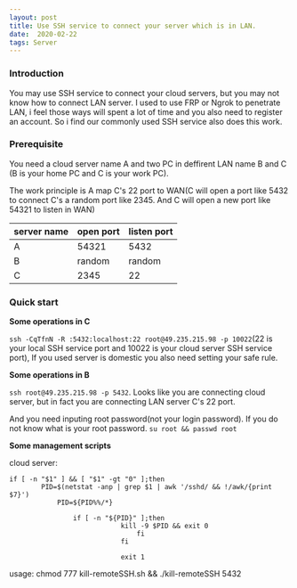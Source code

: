 ```yaml
---
layout: post
title: Use SSH service to connect your server which is in LAN.
date:  2020-02-22
tags: Server 
---
```


### Introduction

You may use SSH service to connect your cloud servers, but you may not know how to connect LAN server. I used to use FRP or Ngrok to penetrate LAN, i feel those ways will spent a lot of time and you also need to register an account. So i find our commonly used SSH service also does this work.

### Prerequisite

You need a cloud server name A and two PC in deffirent LAN name B and C (B is your home PC and C is your work PC).

The work principle is A map C's 22 port to WAN(C will open a port like 5432 to connect C's a random port like 2345. And C will open a new port like 54321 to listen in WAN)

| server name | open port | listen port |
|-------------|-----------|-------------|
| A           | 54321     | 5432        |
| B           | random    | random      |
| C           | 2345      | 22          |

### Quick start

**Some operations in C**

`ssh -CqTfnN -R :5432:localhost:22 root@49.235.215.98 -p 10022`(22 is your local SSH service port and 10022 is your cloud server SSH service port), If you used server is domestic you also need setting your safe rule.  

**Some operations in B**

`ssh root@49.235.215.98 -p 5432`. Looks like you are connecting cloud server, but in fact you are connecting LAN server C's 22 port.

And you need inputing root password(not your login password). If you do not know what is your root password. `su root && passwd root` 

**Some management scripts**

cloud server:
```shell
if [ -n "$1" ] && [ "$1" -gt "0" ];then
        PID=$(netstat -anp | grep $1 | awk '/sshd/ && !/awk/{print $7}')
            PID=${PID%%/*}

                if [ -n "${PID}" ];then
                            kill -9 $PID && exit 0
                                fi
                            fi

                            exit 1
```
usage: chmod 777 kill-remoteSSH.sh && ./kill-remoteSSH 5432
